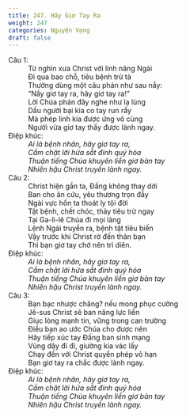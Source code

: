 ```yaml
---
title: 247. Hãy Giơ Tay Ra
weight: 247
categories: Nguyện Vọng
draft: false
---
```

<dl><dt>Câu 1:</dt><dd data-verse="1">Từ nghìn xưa Christ với linh năng Ngài <br/>Đi qua bao chỗ, tiêu bệnh trừ tà <br/>Thường dùng một câu phán như sau nầy: <br/>“Nầy giơ tay ra, hãy giơ tay ra!” <br/>Lời Chúa phán đây nghe như lạ lùng <br/>Dầu người bại kia co tay run rẩy <br/>Mà phép linh kia được ứng vô cùng <br/>Người vừa giơ tay thấy được lành ngay. </dd><dt>Điệp khúc:</dt><dd data-chorus="1"><em>Ai là bệnh nhân, hãy giơ tay ra, <br/>Cầm chặt lời hứa sắt đinh quý hóa <br/>Thuận tiếng Chúa khuyên liền giơ bàn tay <br/>Nhiên hậu Christ truyền lành ngay. </em></dd><dt>Câu 2:</dt><dd data-verse="2">Christ hiện gần ta, Đấng không thay dời <br/>Ban cho ân cứu, yêu thương trọn đầy <br/>Ngài vực hồn ta thoát ly tội đời <br/>Tật bệnh, chết chóc, thảy tiêu trừ ngay <br/>Tại Ga-li-lê Chúa đi mọi làng <br/>Lệnh Ngài truyền ra, bệnh tật tiêu biến <br/>Vậy trước khi Christ rờ đến thân bạn <br/>Thì bạn giơ tay chớ nên trì diên. </dd><dt>Điệp khúc:</dt><dd data-chorus="1"><em>Ai là bệnh nhân, hãy giơ tay ra, <br/>Cầm chặt lời hứa sắt đinh quý hóa <br/>Thuận tiếng Chúa khuyên liền giơ bàn tay <br/>Nhiên hậu Christ truyền lành ngay. </em></dd><dt>Câu 3:</dt><dd data-verse="3">Bạn bạc nhược chăng? nếu mong phục cường <br/>Jê-sus Christ sẽ ban năng lực liền <br/>Giục lòng mạnh tin, vững trong can trường <br/>Điều bạn ao ước Chúa cho được nên <br/>Hãy tiếp xúc tay Đấng ban sinh mạng <br/>Vùng dậy đi đi, giường kia vác lấy <br/>Chạy đến với Christ quyền phép vô hạn <br/>Bạn giơ tay ra chắc được lành ngay. </dd><dt>Điệp khúc:</dt><dd data-chorus="1"><em>Ai là bệnh nhân, hãy giơ tay ra, <br/>Cầm chặt lời hứa sắt đinh quý hóa <br/>Thuận tiếng Chúa khuyên liền giơ bàn tay <br/>Nhiên hậu Christ truyền lành ngay. </em></dd></dl>